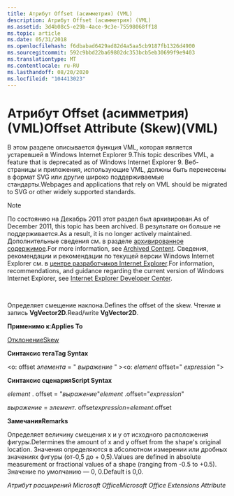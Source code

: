```yaml
---
title: Атрибут Offset (асимметрия) (VML)
description: Атрибут Offset (асимметрия) (VML)
ms.assetid: 3d4b08c5-e29b-4ace-9c3e-75598068ff18
ms.topic: article
ms.date: 05/31/2018
ms.openlocfilehash: f6dbabad6429ad82d4a5aa5cb9187fb1326d4900
ms.sourcegitcommit: 592c9bbd22ba69802dc353bcb5eb30699f9e9403
ms.translationtype: MT
ms.contentlocale: ru-RU
ms.lasthandoff: 08/20/2020
ms.locfileid: "104413023"
---
```

# <a name="offset-attribute-skewvml"></a><span data-ttu-id="770a0-103">Атрибут Offset (асимметрия) (VML)</span><span class="sxs-lookup"><span data-stu-id="770a0-103">Offset Attribute (Skew)(VML)</span></span>

<span data-ttu-id="770a0-104">В этом разделе описывается функция VML, которая является устаревшей в Windows Internet Explorer 9.</span><span class="sxs-lookup"><span data-stu-id="770a0-104">This topic describes VML, a feature that is deprecated as of Windows Internet Explorer 9.</span></span> <span data-ttu-id="770a0-105">Веб-страницы и приложения, использующие VML, должны быть перенесены в формат SVG или другие широко поддерживаемые стандарты.</span><span class="sxs-lookup"><span data-stu-id="770a0-105">Webpages and applications that rely on VML should be migrated to SVG or other widely supported standards.</span></span>

> [!Note]  
> <span data-ttu-id="770a0-106">По состоянию на Декабрь 2011 этот раздел был архивирован.</span><span class="sxs-lookup"><span data-stu-id="770a0-106">As of December 2011, this topic has been archived.</span></span> <span data-ttu-id="770a0-107">В результате он больше не поддерживается.</span><span class="sxs-lookup"><span data-stu-id="770a0-107">As a result, it is no longer actively maintained.</span></span> <span data-ttu-id="770a0-108">Дополнительные сведения см. в разделе [архивированное содержимое](/previous-versions/windows/internet-explorer/ie-developer/).</span><span class="sxs-lookup"><span data-stu-id="770a0-108">For more information, see [Archived Content](/previous-versions/windows/internet-explorer/ie-developer/).</span></span> <span data-ttu-id="770a0-109">Сведения, рекомендации и рекомендации по текущей версии Windows Internet Explorer см. в [центре разработчиков Internet Explorer](https://msdn.microsoft.com/ie/).</span><span class="sxs-lookup"><span data-stu-id="770a0-109">For information, recommendations, and guidance regarding the current version of Windows Internet Explorer, see [Internet Explorer Developer Center](https://msdn.microsoft.com/ie/).</span></span>

 

<span data-ttu-id="770a0-110">Определяет смещение наклона.</span><span class="sxs-lookup"><span data-stu-id="770a0-110">Defines the offset of the skew.</span></span> <span data-ttu-id="770a0-111">Чтение и запись **VgVector2D**.</span><span class="sxs-lookup"><span data-stu-id="770a0-111">Read/write **VgVector2D**.</span></span>

<span data-ttu-id="770a0-112">**Применимо к**:</span><span class="sxs-lookup"><span data-stu-id="770a0-112">**Applies To**</span></span>

[<span data-ttu-id="770a0-113">Отклонение</span><span class="sxs-lookup"><span data-stu-id="770a0-113">Skew</span></span>](msdn-online-vml-skew-element.md)

<span data-ttu-id="770a0-114">**Синтаксис тега**</span><span class="sxs-lookup"><span data-stu-id="770a0-114">**Tag Syntax**</span></span>

<span data-ttu-id="770a0-115"><o: offset *элемента* = " *выражение* " ></span><span class="sxs-lookup"><span data-stu-id="770a0-115"><o: *element* offset=" *expression* "></span></span>

<span data-ttu-id="770a0-116">**Синтаксис сценария**</span><span class="sxs-lookup"><span data-stu-id="770a0-116">**Script Syntax**</span></span>

<span data-ttu-id="770a0-117">*element* . offset = "*выражение*"</span><span class="sxs-lookup"><span data-stu-id="770a0-117">*element* .offset="*expression*"</span></span>

<span data-ttu-id="770a0-118">*выражение* = *элемент*. offset</span><span class="sxs-lookup"><span data-stu-id="770a0-118">*expression*=*element*.offset</span></span>

<span data-ttu-id="770a0-119">**Замечания**</span><span class="sxs-lookup"><span data-stu-id="770a0-119">**Remarks**</span></span>

<span data-ttu-id="770a0-120">Определяет величину смещения x и y от исходного расположения фигуры.</span><span class="sxs-lookup"><span data-stu-id="770a0-120">Determines the amount of x and y offset from the shape's original location.</span></span> <span data-ttu-id="770a0-121">Значения определяются в абсолютном измерении или дробных значениях фигуры (от-0,5 до + 0,5).</span><span class="sxs-lookup"><span data-stu-id="770a0-121">Values are defined in absolute measurement or fractional values of a shape (ranging from -0.5 to +0.5).</span></span> <span data-ttu-id="770a0-122">Значение по умолчанию — 0, 0.</span><span class="sxs-lookup"><span data-stu-id="770a0-122">Default is 0,0.</span></span>

<span data-ttu-id="770a0-123">*Атрибут расширений Microsoft Office*</span><span class="sxs-lookup"><span data-stu-id="770a0-123">*Microsoft Office Extensions Attribute*</span></span>

 

 